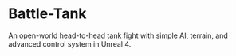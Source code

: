 # Battle-Tank
An open-world head-to-head tank fight with simple AI, terrain, and advanced control system in Unreal 4.
